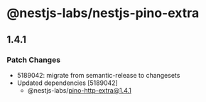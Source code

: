 # @nestjs-labs/nestjs-pino-extra

## 1.4.1

### Patch Changes

- 5189042: migrate from semantic-release to changesets
- Updated dependencies [5189042]
  - @nestjs-labs/pino-http-extra@1.4.1
